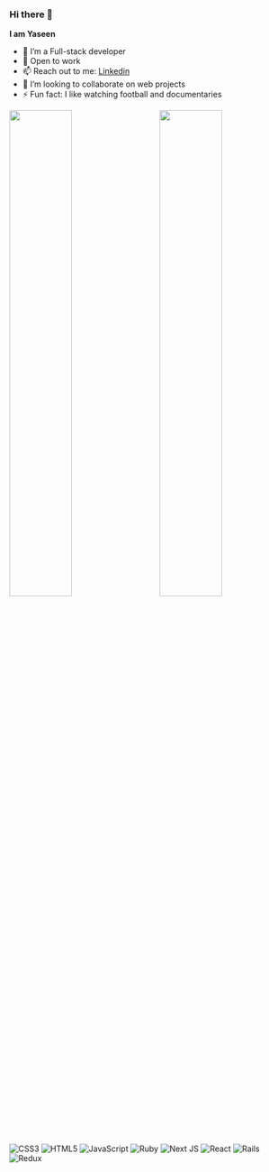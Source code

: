 ### Hi there 👋


**I am Yaseen**



- 🔭 I’m a Full-stack developer
- 🌱 Open to work
- 📫 Reach out to me: [Linkedin](https://www.linkedin.com/in/yaseen-abdalwahid/)
- 👯 I’m looking to collaborate on web projects
- ⚡ Fun fact: I like watching football and documentaries

<img align="left" width="47%" hight="200px" src="https://github-readme-stats.vercel.app/api?username=yasinabdmahmood&show_icons=true&theme=radical" />
<img align="right" width="47%" hight="200px" src="https://github-readme-stats.vercel.app/api/top-langs/?username=yasinabdmahmood&layout=compact" />


![CSS3](https://img.shields.io/badge/css3-%231572B6.svg?style=for-the-badge&logo=css3&logoColor=white)
![HTML5](https://img.shields.io/badge/html5-%23E34F26.svg?style=for-the-badge&logo=html5&logoColor=white)
![JavaScript](https://img.shields.io/badge/javascript-%23323330.svg?style=for-the-badge&logo=javascript&logoColor=%23F7DF1E)
![Ruby](https://img.shields.io/badge/ruby-%23CC342D.svg?style=for-the-badge&logo=ruby&logoColor=white)
![Next JS](https://img.shields.io/badge/Next-black?style=for-the-badge&logo=next.js&logoColor=white)
![React](https://img.shields.io/badge/react-%2320232a.svg?style=for-the-badge&logo=react&logoColor=%2361DAFB)
![Rails](https://img.shields.io/badge/rails-%23CC0000.svg?style=for-the-badge&logo=ruby-on-rails&logoColor=white)
![Redux](https://img.shields.io/badge/redux-%23593d88.svg?style=for-the-badge&logo=redux&logoColor=white)

